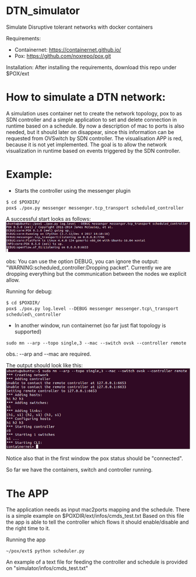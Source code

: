 # DTN\_simulator

Simulate Disruptive tolerant networks with docker containers

Requirements:
  * Containernet: https://containernet.github.io/
  * Pox: https://github.com/noxrepo/pox.git

Installation:
After installing the requirements, download this repo under $POX/ext

# How to simulate a DTN network:

A simulation uses container net to create the network topology, pox to as
SDN controller and a simple application to set and delete connection in
runtime based on a schedule.
By now a description of mac to ports is also needed, but it should later on
disappear, since this information can be requested from OVSwitch by SDN controller.
The visualisation APP is red, because it is not yet implemented.
The goal is to allow the network visualization in runtime based on events
triggered by the SDN controller.

# Example:

* Starts the controller using the messenger plugin

```
$ cd $POXDIR/
pox$ ./pox.py messenger messenger.tcp_transport scheduled_controller
```

A successful start looks as follows:
![Starting pox](./pictures/starting_pox.png "Starting pox")

obs: You can use the option DEBUG, you can ignore the output:
"WARNING:scheduled_controller:Dropping packet".
Currently we are dropping everything but the communication between the nodes we
explicit allow.

Running for debug:
```
$ cd $POXDIR/
pox$ ./pox.py log.level --DEBUG messenger messenger.tcp\_transport scheduled\_controller
```

* In another window, run containernet (so far just flat topology is supported)

```
sudo mn --arp --topo single,3 --mac --switch ovsk --controller remote
```
obs.: --arp and --mac are required.

The output should look like this:
![Starting containers](./pictures/starting_containernet.png "Starting containernet")

Notice also that in the first window the pox status should be "connected".

So far we have the containers, switch and controller running.

# The APP

The application needs as input mac2ports mapping and the schedule.
There is a simple example on $POXDIR/ext/infos/cmds_test.txt
Based on this file the app is able to tell the controller which flows it should
enable/disable and the right time to it.

Running the app

```
~/pox/ext$ python scheduler.py
```

An example of a text file for feeding the controller and schedule is provided on "simulator/infos/cmds\_test.txt"
